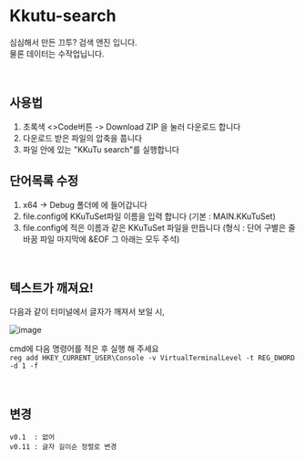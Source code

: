 # Kkutu-search
심심해서 만든 끄투? 검색 앤진 입니다.  
물론 데이터는 수작업닙니다.

<br>

## 사용법
1. 초록색 <>Code버튼 -> Download ZIP 을 눌러 다운로드 합니다
1. 다운로드 받은 파일의 압축을 풉니다
2. 파일 안에 있는 "KKuTu search"를 실행합니다

## 단어목록 수정
1. x64 -> Debug 폴더에 에 들어갑니다
2. file.config에 KKuTuSet파일 이름을 입력 합니다 (기본 : MAIN.KKuTuSet)
3. file.config에 적은 이름과 같은 KKuTuSet 파일을 만듭니다 (형식 : 단어 구별은 줄바꿈 파일 마지막에 &EOF 그 아래는 모두 주석)

<br>

## 텍스트가 깨져요!
다음과 같이 터미널에서 글자가 깨져서 보일 시,  
  
![image](https://github.com/Neeko-onTheRoad/Kkutu-search/assets/61304515/9537f24e-de21-44b9-a82c-f9b8ce3e8202)  
  
cmd에 다음 명령어를 적은 후 실행 해 주세요  
`reg add HKEY_CURRENT_USER\Console -v VirtualTerminalLevel -t REG_DWORD -d 1 -f`

<br>

## 변경

`v0.1  : 없어`  
`v0.11 : 글자 길이순 정렬로 변경`
